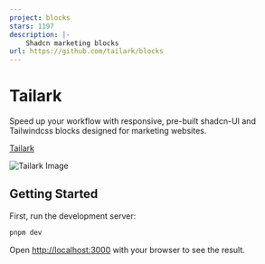 ```yaml
---
project: blocks
stars: 1197
description: |-
    Shadcn marketing blocks
url: https://github.com/tailark/blocks
---
```


# Tailark

Speed up your workflow with responsive, pre-built shadcn-UI and Tailwindcss blocks designed for marketing websites.

[Tailark](https://tailark.com)

![Tailark Image](apps/www/app/opengraph-image.png)


## Getting Started

First, run the development server:

```bash
pnpm dev
```

Open [http://localhost:3000](http://localhost:3000) with your browser to see the result.
